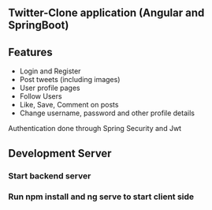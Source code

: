## Twitter-Clone application (Angular and SpringBoot)

## Features
* Login and Register
* Post tweets (including images)
* User profile pages
* Follow Users
* Like, Save, Comment on posts
* Change username, password and other profile details

Authentication done through Spring Security and Jwt

## Development Server

### Start backend server
### Run npm install and ng serve to start client side
